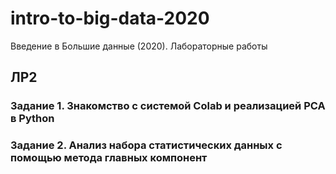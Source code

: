 ﻿# intro-to-big-data-2020
Введение в Большие данные (2020). Лабораторные работы

## ЛР2

### Задание 1. Знакомство с системой Colab и реализацией PCA в Python

### Задание 2. Анализ набора статистических данных с помощью метода главных компонент
